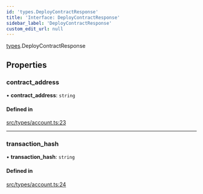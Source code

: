 ```yaml
---
id: 'types.DeployContractResponse'
title: 'Interface: DeployContractResponse'
sidebar_label: 'DeployContractResponse'
custom_edit_url: null
---
```


[types](../namespaces/types.md).DeployContractResponse

## Properties

### contract_address

• **contract_address**: `string`

#### Defined in

[src/types/account.ts:23](https://github.com/starknet-io/starknet.js/blob/v5.24.2/src/types/account.ts#L23)

---

### transaction_hash

• **transaction_hash**: `string`

#### Defined in

[src/types/account.ts:24](https://github.com/starknet-io/starknet.js/blob/v5.24.2/src/types/account.ts#L24)
